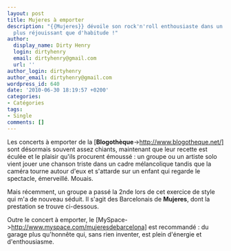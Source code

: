 ```yaml
---
layout: post
title: Mujeres à emporter
description: "{{Mujeres}} dévoile son rock'n'roll enthousiaste dans un concert à emporter
  plus réjouissant que d'habitude !"
author:
  display_name: Dirty Henry
  login: dirtyhenry
  email: dirtyhenry@gmail.com
  url: ''
author_login: dirtyhenry
author_email: dirtyhenry@gmail.com
wordpress_id: 640
date: '2010-06-30 18:19:57 +0200'
categories:
- Catégories
tags:
- Single
comments: []
---
```

Les concerts à emporter de la [__Blogothèque__->http://www.blogotheque.net/] sont désormais souvent assez chiants, maintenant que leur recette est éculée et le plaisir qu'ils procurent émoussé : un groupe ou un artiste solo vient jouer une chanson triste dans un cadre mélancolique tandis que la caméra tourne autour d'eux et s'attarde sur un enfant qui regarde le spectacle, émerveillé. Mouais.

Mais récemment, un groupe a passé la 2nde lors de cet exercice de style qui m'a de nouveau séduit. Il s'agit des Barcelonais de __Mujeres__, dont la prestation se trouve ci-dessous. 

Outre le concert à emporter, le [MySpace->http://www.myspace.com/mujeresdebarcelona] est recommandé : du garage plus qu'honnête qui, sans rien inventer, est plein d'énergie et d'enthousiasme.

<object width="500" height="281"><param name="allowfullscreen" value="true" /><param name="allowscriptaccess" value="always" /><param name="movie" value="http://vimeo.com/moogaloop.swf?clip_id=12526086&server=vimeo.com&show_title=1&show_byline=0&show_portrait=0&color=00adef&fullscreen=1" /><embed src="http://vimeo.com/moogaloop.swf?clip_id=12526086&server=vimeo.com&show_title=1&show_byline=0&show_portrait=0&color=00adef&fullscreen=1" type="application/x-shockwave-flash" allowfullscreen="true" allowscriptaccess="always" width="500" height="281"></embed></object>
